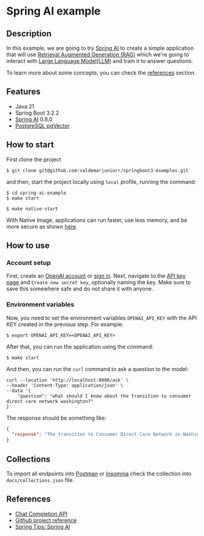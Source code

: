 # Spring AI example

## Description

In this example, we are going to try [Spring AI](https://docs.spring.io/spring-ai/reference/) to create a simple application that will
use [Retrieval Augmented Generation (RAG)](https://blogs.nvidia.com/blog/what-is-retrieval-augmented-generation/) which we're going to interact with [Large Language Model(LLM)](https://aws.amazon.com/what-is/large-language-model/) and train it to answer questions.

To learn more about some concepts, you can check the [references](#references) section.

## Features
- Java 21
- Spring Boot 3.2.2
- [Spring AI](https://docs.spring.io/spring-ai/reference/) 0.8.0
- [PostgreSQL pgVector](https://github.com/pgvector/pgvector)

## How to start

First clone the project

```shell
$ git clone git@github.com:valdemarjuniorr/springboot3-examples.git
```

and then, start the project locally using `local` profile, running the command:

```shell
$ cd spring-ai-example
$ make start
```

```shell
$ make native-start
```
With Native Image, applications can run faster, use less memory, and be more secure as shown [here](https://github.com/valdemarjuniorr/spring-boot-graalvm-performance-comparation).

## How to use

### Account setup
First, create an [OpenAI account](https://platform.openai.com/signup) or [sign in](https://platform.openai.com/login). Next, navigate to the [API key page](https://platform.openai.com/account/api-keys) and `Create new secret key`, optionally naming the key.
Make sure to save this somewhere safe and do not share it with anyone.

### Environment variables
Now, you need to set the environment variables `OPENAI_API_KEY` with the API KEY created in the previous step. For example:

```shell
$ export OPENAI_API_KEY=<OPENAI_API_KEY>
```

After that, you can run the application using the command:

```shell
$ make start
```

And then, you can run the `curl` command to ask a question to the model:

```shell
curl --location 'http://localhost:8080/ask' \
--header 'Content-Type: application/json' \
--data '{
    "question": "what should I know about the transition to consumer direct care network washington?"
}'
```

The response should be something like:

```json
{
  "response": "The transition to Consumer Direct Care Network in Washington involves a shift in how home care aides (caregivers) are paid and managed. Consumer Direct Care Network is a fiscal intermediary that handles payroll and benefits for caregivers providing services to Medicaid in-home care clients. This transition aims to streamline the payment process and improve overall efficiency in managing home care services for both caregivers and clients."
}
```

## Collections

To import all endpoints into [Postman](https://www.postman.com/) or [Insomnia](https://insomnia.rest/) check the
collection into `docs/collections.json` file.

## References
- [Chat Completion API](https://docs.spring.io/spring-ai/reference/api/chatclient.html)
- [Github project reference](https://github.com/spring-tips/llm-rag-with-spring-ai/tree/main)
- [Spring Tips: Spring AI](https://youtu.be/aNKDoiOUo9M?si=YhPLR82r8_Sv4Rfq)
